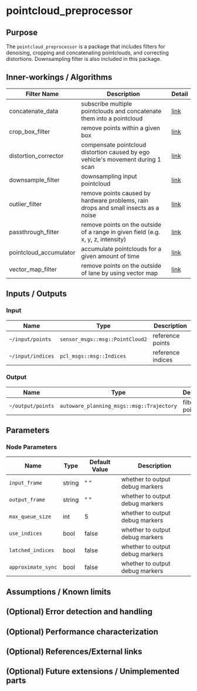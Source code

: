 # pointcloud_preprocessor

## Purpose

The `pointcloud_preprocessor` is a package that includes filters for denoising, cropping and concatenating pointclouds, and correcting distortions. Downsampling filter is also included in this package.

## Inner-workings / Algorithms

| Filter Name            | Description                                                                        | Detail                                 |
| ---------------------- | ---------------------------------------------------------------------------------- | -------------------------------------- |
| concatenate_data       | subscribe multiple pointclouds and concatenate them into a pointcloud              | [link](docs/concatenate-data.md)       |
| crop_box_filter        | remove points within a given box                                                   | [link](doc/crop-box-filter.md)         |
| distortion_corrector   | compensate pointcloud distortion caused by ego vehicle's movement during 1 scan    | [link](docs/distortion-corrector.md)   |
| downsample_filter      | downsampling input pointcloud                                                      | [link](docs/downsample-filter.md)      |
| outlier_filter         | remove points caused by hardware problems, rain drops and small insects as a noise | [link](docs/outlier-filter.md)         |
| passthrough_filter     | remove points on the outside of a range in given field (e.g. x, y, z, intensity)   | [link](docs/passthrough-filter.md)     |
| pointcloud_accumulator | accumulate pointclouds for a given amount of time                                  | [link](docs/pointcloud-accumulator.md) |
| vector_map_filter      | remove points on the outside of lane by using vector map                           | [link](docs/vector-map-filter.md)      |

## Inputs / Outputs

### Input

| Name              | Type                            | Description       |
| ----------------- | ------------------------------- | ----------------- |
| `~/input/points`  | `sensor_msgs::msg::PointCloud2` | reference points  |
| `~/input/indices` | `pcl_msgs::msg::Indices`        | reference indices |

### Output

| Name              | Type                                      | Description     |
| ----------------- | ----------------------------------------- | --------------- |
| `~/output/points` | `autoware_planning_msgs::msg::Trajectory` | filtered points |

## Parameters

### Node Parameters

| Name               | Type   | Default Value | Description                     |
| ------------------ | ------ | ------------- | ------------------------------- |
| `input_frame`      | string | " "           | whether to output debug markers |
| `output_frame`     | string | " "           | whether to output debug markers |
| `max_queue_size`   | int    | 5             | whether to output debug markers |
| `use_indices`      | bool   | false         | whether to output debug markers |
| `latched_indices`  | bool   | false         | whether to output debug markers |
| `approximate_sync` | bool   | false         | whether to output debug markers |

## Assumptions / Known limits

## (Optional) Error detection and handling

## (Optional) Performance characterization

## (Optional) References/External links

## (Optional) Future extensions / Unimplemented parts
